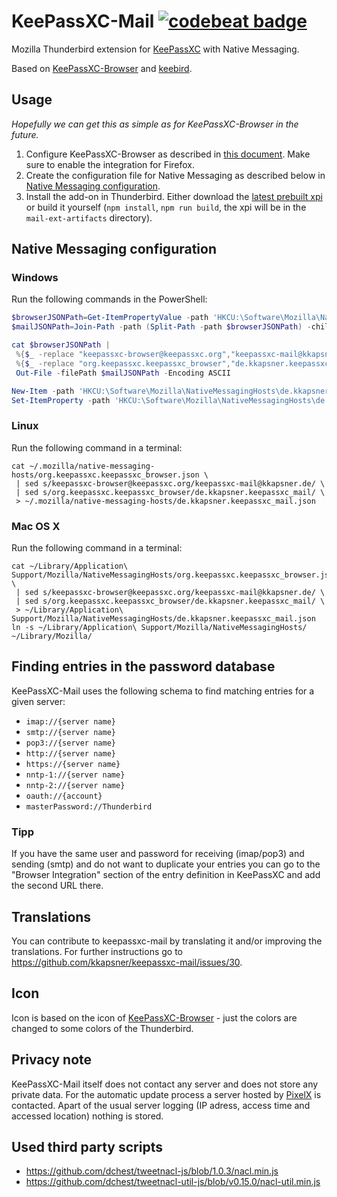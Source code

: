 # KeePassXC-Mail [![codebeat badge](https://codebeat.co/badges/0365004b-6336-4f7c-8611-bbd217f29aa0)](https://codebeat.co/projects/github-com-kkapsner-keepassxc-mail-master)

Mozilla Thunderbird extension for [KeePassXC](https://keepassxc.org/) with Native Messaging.

Based on [KeePassXC-Browser](https://github.com/keepassxreboot/keepassxc-browser) and [keebird](https://github.com/kee-org/keebird).

## Usage

*Hopefully we can get this as simple as for KeePassXC-Browser in the future.*

 1. Configure KeePassXC-Browser as described in [this document](https://keepassxc.org/docs/KeePassXC_GettingStarted.html#_configure_keepassxc_browser). Make sure to enable the integration for Firefox.
 2. Create the configuration file for Native Messaging as described below in [Native Messaging configuration](#native-messaging-configuration).
 3. Install the add-on in Thunderbird. Either download the [latest prebuilt xpi](https://github.com/kkapsner/keepassxc-mail/releases/latest) or build it yourself (`npm install`, `npm run build`, the xpi will be in the `mail-ext-artifacts` directory).

## Native Messaging configuration

### Windows

Run the following commands in the PowerShell:
```PowerShell
$browserJSONPath=Get-ItemPropertyValue -path 'HKCU:\Software\Mozilla\NativeMessagingHosts\org.keepassxc.keepassxc_browser' -name '(default)'
$mailJSONPath=Join-Path -path (Split-Path -path $browserJSONPath) -childPath de.kkapsner.keepassxc_mail.json

cat $browserJSONPath |
 %{$_ -replace "keepassxc-browser@keepassxc.org","keepassxc-mail@kkapsner.de"} |
 %{$_ -replace "org.keepassxc.keepassxc_browser","de.kkapsner.keepassxc_mail"} |
 Out-File -filePath $mailJSONPath -Encoding ASCII

New-Item -path 'HKCU:\Software\Mozilla\NativeMessagingHosts\de.kkapsner.keepassxc_mail' -type Directory -force
Set-ItemProperty -path 'HKCU:\Software\Mozilla\NativeMessagingHosts\de.kkapsner.keepassxc_mail' -name '(default)' -value $mailJSONPath
```

### Linux

Run the following command in a terminal:
```Shell
cat ~/.mozilla/native-messaging-hosts/org.keepassxc.keepassxc_browser.json \
 | sed s/keepassxc-browser@keepassxc.org/keepassxc-mail@kkapsner.de/ \
 | sed s/org.keepassxc.keepassxc_browser/de.kkapsner.keepassxc_mail/ \
 > ~/.mozilla/native-messaging-hosts/de.kkapsner.keepassxc_mail.json
```

### Mac OS X

Run the following command in a terminal:
```Shell
cat ~/Library/Application\ Support/Mozilla/NativeMessagingHosts/org.keepassxc.keepassxc_browser.json \
 | sed s/keepassxc-browser@keepassxc.org/keepassxc-mail@kkapsner.de/ \
 | sed s/org.keepassxc.keepassxc_browser/de.kkapsner.keepassxc_mail/ \
 > ~/Library/Application\ Support/Mozilla/NativeMessagingHosts/de.kkapsner.keepassxc_mail.json
ln -s ~/Library/Application\ Support/Mozilla/NativeMessagingHosts/ ~/Library/Mozilla/
```

## Finding entries in the password database

KeePassXC-Mail uses the following schema to find matching entries for a given server:

 * `imap://{server name}`
 * `smtp://{server name}`
 * `pop3://{server name}`
 * `http://{server name}`
 * `https://{server name}`
 * `nntp-1://{server name}`
 * `nntp-2://{server name}`
 * `oauth://{account}`
 * `masterPassword://Thunderbird`

### Tipp

If you have the same user and password for receiving (imap/pop3) and sending (smtp) and do not want to duplicate your entries you can go to the "Browser Integration" section of the entry definition in KeePassXC and add the second URL there.

## Translations

You can contribute to keepassxc-mail by translating it and/or improving the translations. For further instructions go to https://github.com/kkapsner/keepassxc-mail/issues/30.

## Icon

Icon is based on the icon of [KeePassXC-Browser](https://github.com/keepassxreboot/keepassxc-browser/blob/develop/keepassxc-browser/icons/keepassxc.svg) - just the colors are changed to some colors of the Thunderbird.

## Privacy note

KeePassXC-Mail itself does not contact any server and does not store any private data. For the automatic update process a server hosted by [PixelX](https://www.pixelx.de) is contacted. Apart of the usual server logging (IP adress, access time and accessed location) nothing is stored.

## Used third party scripts

 * https://github.com/dchest/tweetnacl-js/blob/1.0.3/nacl.min.js
 * https://github.com/dchest/tweetnacl-util-js/blob/v0.15.0/nacl-util.min.js
 
